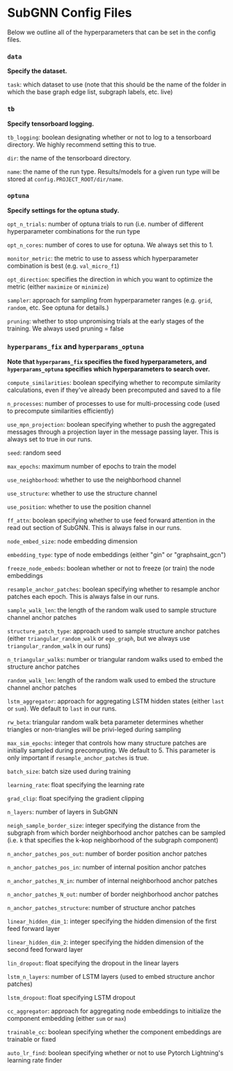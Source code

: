 # SubGNN Config Files

Below we outline all of the hyperparameters that can be set in the config files. 

### `data`

**Specify the dataset.**

`task`: which dataset to use (note that this should be the name of the folder in which the base graph edge list, subgraph labels, etc. live)

### `tb`

**Specify tensorboard logging.**

`tb_logging`: boolean designating whether or not to log to a tensorboard directory. We highly recommend setting this to true.

`dir`: the name of the tensorboard directory. 

`name`: the name of the run type. Results/models for a given run type will be stored at `config.PROJECT_ROOT/dir/name`.

### `optuna`

**Specify settings for the optuna study.**

`opt_n_trials`: number of optuna trials to run (i.e. number of different hyperparameter combinations for the run type

`opt_n_cores`: number of cores to use for optuna. We always set this to 1. 

`monitor_metric`: the metric to use to assess which hyperparameter combination is best (e.g. `val_micro_f1`)

`opt_direction`: specifies the direction in which you want to optimize the metric (either `maximize` or `minimize`)

`sampler`: approach for sampling from hyperparameter ranges (e.g. `grid`, `random`, etc. See optuna for details.)

`pruning`: whether to stop unpromising trials at the early stages of the training. We always used pruning = false


### `hyperparams_fix` and `hyperparams_optuna`

**Note that `hyperparams_fix` specifies the fixed hyperparameters, and `hyperparams_optuna` specifies which hyperparameters to search over.**

`compute_similarities`: boolean specifying whether to recompute similarity calculations, even if they've already been precomputed and saved to a file

`n_processes`: number of processes to use for multi-processing code (used to precompute similarities efficiently)

`use_mpn_projection`: boolean specifying whether to push the aggregated messages through a projection layer in the message passing layer. This is always set to true in our runs. 

`seed`: random seed

`max_epochs`: maximum number of epochs to train the model

`use_neighborhood`: whether to use the neighborhood channel

`use_structure`: whether to use the structure channel

`use_position`: whether to use the position channel

`ff_attn`: boolean specifying whether to use feed forward attention in the read out section of SubGNN. This is always false in our runs.

`node_embed_size`: node embedding dimension

`embedding_type`: type of node embeddings (either "gin" or "graphsaint_gcn")

`freeze_node_embeds`: boolean whether or not to freeze (or train) the node embeddings

`resample_anchor_patches`: boolean specifying whether to resample anchor patches each epoch. This is always false in our runs.

`sample_walk_len`: the length of the random walk used to sample structure channel anchor patches

`structure_patch_type`: approach used to sample structure anchor patches (either `triangular_random_walk` or `ego_graph`, but we always use `triangular_random_walk` in our runs)

`n_triangular_walks`: number or triangular random walks used to embed the structure anchor patches

`random_walk_len`: length of the random walk used to embed the structure channel anchor patches

`lstm_aggregator`: approach for aggregating LSTM hidden states (either `last` or `sum`). We default to `last` in our runs.

`rw_beta`: triangular random walk beta parameter determines whether triangles or non-triangles will be privi-leged during sampling

`max_sim_epochs`: integer that controls how many structure patches are initially sampled during precomputing. We default to 5. This parameter is only important if `resample_anchor_patches` is true. 

`batch_size`: batch size used during training

`learning_rate`: float specifying the learning rate

`grad_clip`: float specifying the gradient clipping

`n_layers`: number of layers in SubGNN

`neigh_sample_border_size`: integer specifying the distance from the subgraph from which border neighborhood anchor patches can be sampled (i.e. `k` that specifies the k-kop neighborhood of the subgraph component)

`n_anchor_patches_pos_out`: number of border position anchor patches

`n_anchor_patches_pos_in`: number of internal position anchor patches

`n_anchor_patches_N_in`: number of internal neighborhood anchor patches

`n_anchor_patches_N_out`: number of border neighborhood anchor patches

`n_anchor_patches_structure`: number of structure anchor patches
              
`linear_hidden_dim_1`: integer specifying the hidden dimension of the first feed forward layer

`linear_hidden_dim_2`: integer specifying the hidden dimension of the second feed forward layer

`lin_dropout`: float specifying the dropout in the linear layers

`lstm_n_layers`: number of LSTM layers (used to embed structure anchor patches)

`lstm_dropout`: float specifying LSTM dropout     

`cc_aggregator`: approach for aggregating node embeddings to initialize the component embedding (either `sum` or `max`)

`trainable_cc`: boolean specifying whether the component embeddings are trainable or fixed

`auto_lr_find`: boolean specifying whether or not to use Pytorch Lightning's learning rate finder
       










